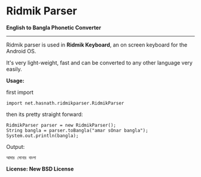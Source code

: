# Ridmik Parser #

**English to Bangla Phonetic Converter**

-----

Ridmik parser is used in **Ridmik Keyboard**, an on screen keyboard for the Android OS.

It's very light-weight, fast and can be converted to any other language very easily.


**Usage:**

first import

	import net.hasnath.ridmikparser.RidmikParser

then its pretty straight forward:

	RidmikParser parser = new RidmikParser();
	String bangla = parser.toBangla("amar sOnar bangla");
	System.out.println(bangla);

Output:
	
	আমার সোনার বাংলা


**License: New BSD License**





